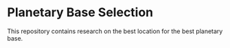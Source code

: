 # Planetary Base Selection

This repository contains research on the best location for the best planetary base.
